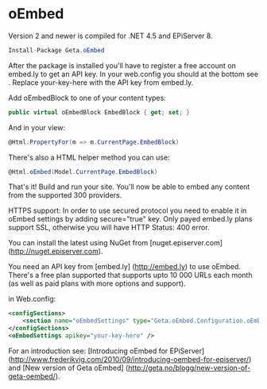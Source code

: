 oEmbed
======

Version 2 and newer is compiled for .NET 4.5 and EPiServer 8. 

```csharp
Install-Package Geta.oEmbed
```

After the package is installed you'll have to register a free account on embed.ly to get an API key. In your web.config you should at the bottom see <oEmbedSettings apikey="your-key-here" />. Replace your-key-here with the API key from embed.ly.

Add oEmbedBlock to one of your content types:

```csharp
public virtual oEmbedBlock EmbedBlock { get; set; }
```

And in your view:

```csharp
@Html.PropertyFor(m => m.CurrentPage.EmbedBlock)
```

There's also a HTML helper method you can use:

```csharp
@Html.oEmbed(Model.CurrentPage.EmbedBlock)
```

That's it! Build and run your site. You'll now be able to embed any content from the supported 300 providers.


HTTPS support:
In order to use secured protocol you need to enable it in oEmbed settings by adding secure="true" key. Only payed embed.ly plans support SSL, otherwise you will have HTTP Status: 400 error.

You can install the latest using NuGet from [nuget.episerver.com] (http://nuget.episerver.com).

You need an API key from [embed.ly] (http://embed.ly) to use oEmbed. There's a free plan supported that supports upto 10 000 URLs each month (as well as paid plans with more options and support).

in Web.config:
```xml
<configSections>
    <section name="oEmbedSettings" type="Geta.oEmbed.Configuration.oEmbedSettings, Geta.oEmbed"/>
</configSections>
<oEmbedSettings apikey="your-key-here" />
```

For an introduction see: [Introducing oEmbed for EPiServer] (http://www.frederikvig.com/2010/09/introducing-oembed-for-episerver/) and [New version of Geta oEmbed] (http://geta.no/blogg/new-version-of-geta-oembed/).
